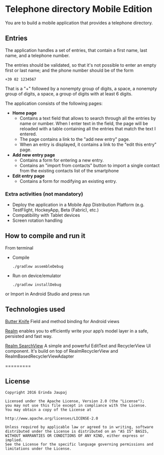 # Telephone directory Mobile Edition
You are to build a mobile application that provides a telephone directory.

## Entries
The application handles a set of entries, that contain a first name, last name, and a telephone number.

The entries should be validated, so that it's not possible to enter an empty first or last name; and the phone number should be of the form
```
+39 02 1234567
```

That is a "+" followed by a nonempty group of digits, a space, a nonempty group of digits, a space, a group of digits with at least 6 digits.

The application consists of the following pages:
* **Home page**
  * Contains a text field that allows to search through all the entries by name or number. When I enter text in the field, the page will be reloaded with a table containing all the entries that match the text I entered.
  * The page contains a link to the "add new entry" page.
  * When an entry is displayed, it contains a link to the "edit this entry" page.
* **Add new entry page**
  * Contains a form for entering a new entry.
  * Contains an "import from contacts" button to import a single contact from the existing contacts list of the smartphone
* **Edit entry page**
  * Contains a form for modifying an existing entry.

### Extra activities (not mandatory)
* Deploy the application in a Mobile App Distribution Platform (e.g. TestFlight, HockeyApp, Beta (Fabric), etc.)
* Compatibility with Tablet devices
* Screen rotation handling


## How to compile and run it

From terminal

- Compile

     `./gradlew assembleDebug`
    
- Run on device/emulator

    `./gradlew installDebug`
    
    
or Import in Android Studio and press run


## Technologies used

[Butter Knife](http://jakewharton.github.io/butterknife/)  Field and method binding for Android views

[Realm](https://realm.io/docs/java/latest/) enables you to efficiently write your app’s model layer in a safe, persisted and fast way. 

[Realm SearchView](https://github.com/thorbenprimke/realm-searchview) A simple and powerful EditText and RecyclerView UI component. It's build on top of RealmRecyclerView and RealmBasedRecyclerViewAdapter



=========
## License

    Copyright 2016 Erinda Jaupaj

    Licensed under the Apache License, Version 2.0 (the "License");
    you may not use this file except in compliance with the License.
    You may obtain a copy of the License at

    http://www.apache.org/licenses/LICENSE-2.0

    Unless required by applicable law or agreed to in writing, software
    distributed under the License is distributed on an "AS IS" BASIS,
    WITHOUT WARRANTIES OR CONDITIONS OF ANY KIND, either express or implied.
    See the License for the specific language governing permissions and
    limitations under the License.
